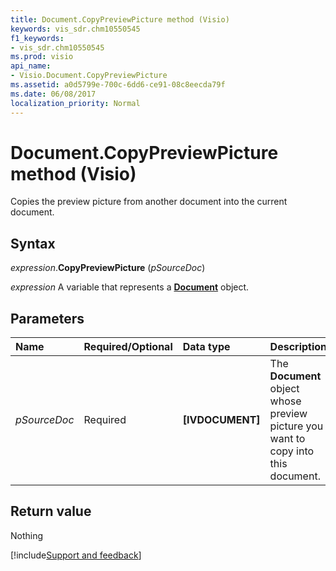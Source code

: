 ```yaml
---
title: Document.CopyPreviewPicture method (Visio)
keywords: vis_sdr.chm10550545
f1_keywords:
- vis_sdr.chm10550545
ms.prod: visio
api_name:
- Visio.Document.CopyPreviewPicture
ms.assetid: a0d5799e-700c-6dd6-ce91-08c8eecda79f
ms.date: 06/08/2017
localization_priority: Normal
---
```



# Document.CopyPreviewPicture method (Visio)

Copies the preview picture from another document into the current document.


## Syntax

_expression_.**CopyPreviewPicture** (_pSourceDoc_)

_expression_ A variable that represents a **[Document](Visio.Document.md)** object.


## Parameters

|Name|Required/Optional|Data type|Description|
|:-----|:-----|:-----|:-----|
| _pSourceDoc_|Required| **[IVDOCUMENT]**|The **Document** object whose preview picture you want to copy into this document.|

## Return value

Nothing

[!include[Support and feedback](~/includes/feedback-boilerplate.md)]